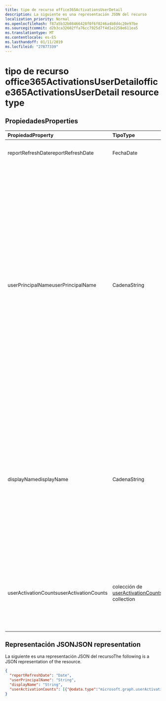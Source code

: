 ```yaml
---
title: tipo de recurso office365ActivationsUserDetail
description: La siguiente es una representación JSON del recurso
localization_priority: Normal
ms.openlocfilehash: f87a5b32b08466428f0f6f0246a4b8d4c20e97be
ms.sourcegitcommit: d2b3ca32602ffa76cc7925d7f4d1e2258e611ea5
ms.translationtype: MT
ms.contentlocale: es-ES
ms.lasthandoff: 01/11/2019
ms.locfileid: "27877339"
---
```

# <a name="office365activationsuserdetail-resource-type"></a><span data-ttu-id="212d0-103">tipo de recurso office365ActivationsUserDetail</span><span class="sxs-lookup"><span data-stu-id="212d0-103">office365ActivationsUserDetail resource type</span></span>

## <a name="properties"></a><span data-ttu-id="212d0-104">Propiedades</span><span class="sxs-lookup"><span data-stu-id="212d0-104">Properties</span></span>

| <span data-ttu-id="212d0-105">Propiedad</span><span class="sxs-lookup"><span data-stu-id="212d0-105">Property</span></span>             | <span data-ttu-id="212d0-106">Tipo</span><span class="sxs-lookup"><span data-stu-id="212d0-106">Type</span></span>                                     | <span data-ttu-id="212d0-107">Description</span><span class="sxs-lookup"><span data-stu-id="212d0-107">Description</span></span>                              |
| :------------------- | :--------------------------------------- | ---------------------------------------- |
| <span data-ttu-id="212d0-108">reportRefreshDate</span><span class="sxs-lookup"><span data-stu-id="212d0-108">reportRefreshDate</span></span>    | <span data-ttu-id="212d0-109">Fecha</span><span class="sxs-lookup"><span data-stu-id="212d0-109">Date</span></span>                                     | <span data-ttu-id="212d0-110">La fecha más reciente del contenido.</span><span class="sxs-lookup"><span data-stu-id="212d0-110">The latest date of the content.</span></span>          |
| <span data-ttu-id="212d0-111">userPrincipalName</span><span class="sxs-lookup"><span data-stu-id="212d0-111">userPrincipalName</span></span>    | <span data-ttu-id="212d0-112">Cadena</span><span class="sxs-lookup"><span data-stu-id="212d0-112">String</span></span>                                   | <span data-ttu-id="212d0-113">El nombre principal de usuario (UPN) del usuario.</span><span class="sxs-lookup"><span data-stu-id="212d0-113">The user principal name (UPN) of the user.</span></span> <span data-ttu-id="212d0-114">El UPN es un nombre de inicio de sesión de estilo de Internet para el usuario según el estándar de Internet RFC 822.</span><span class="sxs-lookup"><span data-stu-id="212d0-114">The UPN is an Internet-style login name for the user based on the Internet standard RFC 822.</span></span> <span data-ttu-id="212d0-115">Por convención, esto se debe asignar al nombre de correo electrónico del usuario.</span><span class="sxs-lookup"><span data-stu-id="212d0-115">By convention, this should map to the user's email name.</span></span> <span data-ttu-id="212d0-116">El formato general es alias@domain, donde el dominio debe estar presente en la colección del inquilino de dominios verificados.</span><span class="sxs-lookup"><span data-stu-id="212d0-116">The general format is alias@domain, where domain must be present in the tenant’s collection of verified domains.</span></span> <span data-ttu-id="212d0-117">Esta propiedad es necesaria cuando se crea un usuario.</span><span class="sxs-lookup"><span data-stu-id="212d0-117">This property is required when a user is created.</span></span> |
| <span data-ttu-id="212d0-118">displayName</span><span class="sxs-lookup"><span data-stu-id="212d0-118">displayName</span></span>          | <span data-ttu-id="212d0-119">Cadena</span><span class="sxs-lookup"><span data-stu-id="212d0-119">String</span></span>                                   | <span data-ttu-id="212d0-120">Nombre del usuario que aparece en la libreta de direcciones.</span><span class="sxs-lookup"><span data-stu-id="212d0-120">The name displayed in the address book for the user.</span></span> <span data-ttu-id="212d0-121">Suele ser la combinación del nombre del usuario, la inicial del segundo nombre y el apellido.</span><span class="sxs-lookup"><span data-stu-id="212d0-121">This is usually the combination of the user's first name, middle initial, and last name.</span></span> <span data-ttu-id="212d0-122">Esta propiedad es necesaria al crearse un usuario y no puede borrarse durante las actualizaciones.</span><span class="sxs-lookup"><span data-stu-id="212d0-122">This property is required when a user is created and it cannot be cleared during updates.</span></span> |
| <span data-ttu-id="212d0-123">userActivationCounts</span><span class="sxs-lookup"><span data-stu-id="212d0-123">userActivationCounts</span></span> | <span data-ttu-id="212d0-124">colección de [userActivationCounts](../resources/useractivationcounts.md)</span><span class="sxs-lookup"><span data-stu-id="212d0-124">[userActivationCounts](../resources/useractivationcounts.md) collection</span></span> | <span data-ttu-id="212d0-125">Los recuentos de activación del producto más reciente del usuario en todas las plataformas para todos los tipos de producto asignado.</span><span class="sxs-lookup"><span data-stu-id="212d0-125">The user's latest product activation counts on all the platforms for all the assigned product types.</span></span> |

## <a name="json-representation"></a><span data-ttu-id="212d0-126">Representación JSON</span><span class="sxs-lookup"><span data-stu-id="212d0-126">JSON representation</span></span>

<span data-ttu-id="212d0-127">La siguiente es una representación JSON del recurso</span><span class="sxs-lookup"><span data-stu-id="212d0-127">The following is a JSON representation of the resource.</span></span>

<!-- {
  "blockType": "resource",
  "@odata.type": "microsoft.graph.office365ActivationsUserDetail"
} -->

```json
{
  "reportRefreshDate": "Date", 
  "userPrincipalName": "String", 
  "displayName": "String", 
  "userActivationCounts": [{"@odata.type":"microsoft.graph.userActivationCounts"}]
}
```
